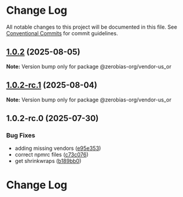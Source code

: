 # Change Log

All notable changes to this project will be documented in this file.
See [Conventional Commits](https://conventionalcommits.org) for commit guidelines.

## [1.0.2](https://github.com/zerobias-org/vendor/compare/@zerobias-org/vendor-us_or@1.0.2-rc.1...@zerobias-org/vendor-us_or@1.0.2) (2025-08-05)

**Note:** Version bump only for package @zerobias-org/vendor-us_or





## [1.0.2-rc.1](https://github.com/zerobias-org/vendor/compare/@zerobias-org/vendor-us_or@1.0.2-rc.0...@zerobias-org/vendor-us_or@1.0.2-rc.1) (2025-08-04)

**Note:** Version bump only for package @zerobias-org/vendor-us_or





## 1.0.2-rc.0 (2025-07-30)


### Bug Fixes

* adding missing vendors ([e95e353](https://github.com/zerobias-org/vendor/commit/e95e35309a1812973f4536f535eee460edc5414c))
* correct npmrc files ([c73c076](https://github.com/zerobias-org/vendor/commit/c73c0761e1e567cc0c2f0f8179725016d11caf8c))
* get shrinkwraps ([b189bb0](https://github.com/zerobias-org/vendor/commit/b189bb0cf53ad66427530ccc0eab7824527942d3))





# Change Log
